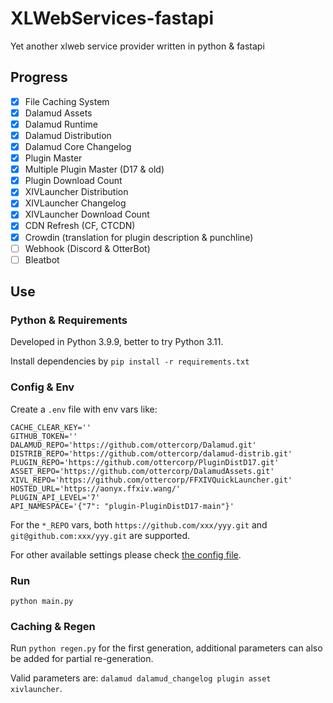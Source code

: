 # XLWebServices-fastapi
Yet another xlweb service provider written in python &amp; fastapi

## Progress

- [x] File Caching System
- [x] Dalamud Assets
- [x] Dalamud Runtime
- [x] Dalamud Distribution
- [x] Dalamud Core Changelog
- [x] Plugin Master
- [x] Multiple Plugin Master (D17 & old)
- [x] Plugin Download Count
- [x] XIVLauncher Distribution
- [x] XIVLauncher Changelog
- [x] XIVLauncher Download Count
- [x] CDN Refresh (CF, CTCDN)
- [x] Crowdin (translation for plugin description & punchline)
- [ ] Webhook (Discord & OtterBot)
- [ ] Bleatbot

## Use

### Python & Requirements

Developed in Python 3.9.9, better to try Python 3.11.

Install dependencies by `pip install -r requirements.txt`

### Config & Env

Create a `.env` file with env vars like:

```
CACHE_CLEAR_KEY=''
GITHUB_TOKEN=''
DALAMUD_REPO='https://github.com/ottercorp/Dalamud.git'
DISTRIB_REPO='https://github.com/ottercorp/dalamud-distrib.git'
PLUGIN_REPO='https://github.com/ottercorp/PluginDistD17.git'
ASSET_REPO='https://github.com/ottercorp/DalamudAssets.git'
XIVL_REPO='https://github.com/ottercorp/FFXIVQuickLauncher.git'
HOSTED_URL='https://aonyx.ffxiv.wang/'
PLUGIN_API_LEVEL='7'
API_NAMESPACE='{"7": "plugin-PluginDistD17-main"}'
```

For the `*_REPO` vars, both `https://github.com/xxx/yyy.git` and `git@github.com:xxx/yyy.git` are supported.

For other available settings please check [the config file](/app/config/__init__.py).

### Run

`python main.py`

### Caching & Regen

Run `python regen.py` for the first generation, additional parameters can also be added for partial re-generation.

Valid parameters are: `dalamud dalamud_changelog plugin asset xivlauncher`.

